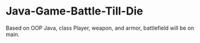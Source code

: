 # Java-Game-Battle-Till-Die
Based on OOP Java, class Player, weapon, and armor, battlefield will be on main.
